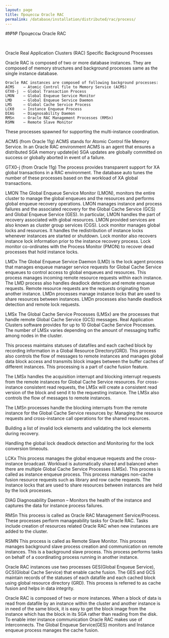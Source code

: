 ```yaml
---
layout: page
title: Процессы Oracle RAC
permalink: /database/installation/distributed/rac/process/
---
```



#№№ Процессы Oracle RAC

<br/>


Oracle Real Application Clusters (RAC) Specific Background Processes

Oracle RAC is composed of two or more database instances. They are composed of memory structures and background processes same as the single instance database.


    Oracle RAC instances are composed of following background processes:
    ACMS    — Atomic Control file to Memory Service (ACMS)
    GTX0-j  — Global Transaction Process
    LMON    — Global Enqueue Service Monitor
    LMD     — Global Enqueue Service Daemon
    LMS     — Global Cache Service Process
    LCK0    — Instance Enqueue Process
    DIAG    — Diagnosability Daemon
    RMSn    — Oracle RAC Management Processes (RMSn)
    RSMN    — Remote Slave Monitor


These processes spawned for supporting the multi-instance coordination.


ACMS (from Oracle 11g)
ACMS stands for Atomic Control file Memory Service. In an Oracle RAC environment ACMS is an agent that ensures a distributed SGA memory update(ie) SGA updates are globally committed on success or globally aborted in event of a failure.

GTX0-j  (from Oracle 11g)
The process provides transparent support for XA global transactions in a RAC environment. The database auto tunes the number of these processes based on the workload of XA global transactions.


LMON
The Global Enqueue Service Monitor (LMON), monitors the entire cluster to manage the global enqueues and the resources and performs global enqueue recovery operations. LMON manages instance and process failures and the associated recovery for the Global Cache Service (GCS) and Global Enqueue Service (GES). In particular, LMON handles the part of recovery associated with global resources. LMON provided services are also known as cluster group services (CGS). Lock monitor manages global locks and resources. It handles the redistribution of instance locks whenever instances are started or shutdown. Lock monitor also recovers instance lock information prior to the instance recovery process. Lock monitor co-ordinates with the Process Monitor (PMON) to recover dead processes that hold instance locks.


LMDx
The Global Enqueue Service Daemon (LMD) is the lock agent process that manages enqueue manager service requests for Global Cache Service enqueues to control access to global enqueues and resources. This process manages incoming remote resource requests within each instance. The LMD process also handles deadlock detection and remote enqueue requests. Remote resource requests are the requests originating from another instance. LMDn processes manage instance locks that are used to share resources between instances. LMDn processes also handle deadlock detection and remote lock requests.


LMSx
The Global Cache Service Processes (LMSx) are the processes that handle remote Global Cache Service (GCS) messages. Real Application Clusters software provides for up to 10 Global Cache Service Processes. The number of LMSx varies depending on the amount of messaging traffic among nodes in the cluster.

This process maintains statuses of datafiles and each cached block by recording information in a Global Resource Directory(GRD). This process also controls the flow of messages to remote instances and manages global data block access and transmits block images between the buffer caches of different instances. This processing is a part of cache fusion feature.

The LMSx handles the acquisition interrupt and blocking interrupt requests from the remote instances for Global Cache Service resources. For cross-instance consistent read requests, the LMSx will create a consistent read version of the block and send it to the requesting instance. The LMSx also controls the flow of messages to remote instances.

The LMSn processes handle the blocking interrupts from the remote instance for the Global Cache Service resources by:
Managing the resource requests and cross-instance call operations for the shared resources.

Building a list of invalid lock elements and validating the lock elements during recovery.

Handling the global lock deadlock detection and Monitoring for the lock conversion timeouts.


LCKx
This process manages the global enqueue requests and the cross-instance broadcast. Workload is automatically shared and balanced when there are multiple Global Cache Service Processes (LMSx). This process is called as instance enqueue process. This process manages non-cache fusion resource requests such as library and row cache requests. The instance locks that are used to share resources between instances are held by the lock processes.


DIAG
Diagnosability Daemon – Monitors the health of the instance and captures the data for instance process failures.


RMSn
This process is called as Oracle RAC Management Service/Process. These processes perform manageability tasks for Oracle RAC. Tasks include creation of resources related Oracle RAC when new instances are added to the cluster.

RSMN
This process is called as Remote Slave Monitor. This process manages background slave process creation and communication on remote instances. This is a background slave process. This process performs tasks on behalf of a coordinating process running in another instance.


Oracle RAC instances use two processes GES(Global Enqueue Service), GCS(Global Cache Service) that enable cache fusion. The GES and GCS maintain records of the statuses of each datafile and each cached block using global resource directory (GRD). This process is referred to as cache fusion and helps in data integrity.

Oracle RAC is composed of two or more instances. When a block of data is read from datafile by an instance within the cluster and another instance is in need of the same block, it is easy to get the block image from the instance which has the block in its SGA rather than reading from the disk. To enable inter instance communication Oracle RAC makes use of interconnects. The Global Enqueue Service(GES) monitors and Instance enqueue process manages the cache fusion.
